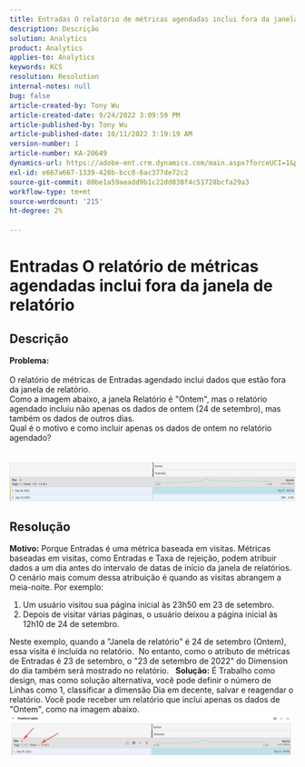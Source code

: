```yaml
---
title: Entradas O relatório de métricas agendadas inclui fora da janela de relatório
description: Descrição
solution: Analytics
product: Analytics
applies-to: Analytics
keywords: KCS
resolution: Resolution
internal-notes: null
bug: false
article-created-by: Tony Wu
article-created-date: 9/24/2022 3:09:59 PM
article-published-by: Tony Wu
article-published-date: 10/11/2022 3:19:19 AM
version-number: 1
article-number: KA-20649
dynamics-url: https://adobe-ent.crm.dynamics.com/main.aspx?forceUCI=1&pagetype=entityrecord&etn=knowledgearticle&id=0d31ceec-1a3c-ed11-9db1-0022480869de
exl-id: e667a667-1339-428b-bcc0-6ac377de72c2
source-git-commit: 80be1a59aeadd9b1c22dd038f4c51728bcfa29a3
workflow-type: tm+mt
source-wordcount: '215'
ht-degree: 2%

---
```


# Entradas O relatório de métricas agendadas inclui fora da janela de relatório

## Descrição

<b>Problema:
<br> </b>
<br>O relatório de métricas de Entradas agendado inclui dados que estão fora da janela de relatório.
<br>Como a imagem abaixo, a janela Relatório é &quot;Ontem&quot;, mas o relatório agendado incluiu não apenas os dados de ontem (24 de setembro), mas também os dados de outros dias.
<br>Qual é o motivo e como incluir apenas os dados de ontem no relatório agendado?
<br> 
<br> 
<br>![](assets/___22f102a4-1b3c-ed11-9db1-0022480869de___.png)

## Resolução


<b>Motivo:</b>
Porque Entradas é uma métrica baseada em visitas.
Métricas baseadas em visitas, como Entradas e Taxa de rejeição, podem atribuir dados a um dia antes do intervalo de datas de início da janela de relatórios. O cenário mais comum dessa atribuição é quando as visitas abrangem a meia-noite. Por exemplo:

1. Um usuário visitou sua página inicial às 23h50 em 23 de setembro.
2. Depois de visitar várias páginas, o usuário deixou a página inicial às 12h10 de 24 de setembro.


Neste exemplo, quando a &quot;Janela de relatório&quot; é 24 de setembro (Ontem), essa visita é incluída no relatório. 
No entanto, como o atributo de métricas de Entradas é 23 de setembro, o &quot;23 de setembro de 2022&quot; do Dimension do dia também será mostrado no relatório.
 
<b>Solução:</b>
É Trabalho como design, mas como solução alternativa, você pode definir o número de Linhas como 1, classificar a dimensão Dia em decente, salvar e reagendar o relatório. Você pode receber um relatório que inclui apenas os dados de &quot;Ontem&quot;, como na imagem abaixo.
 
![](assets/0905936a-1b3c-ed11-9db1-0022480869de.png)
